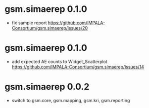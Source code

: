 # gsm.simaerep 0.1.0

- fix sample report https://github.com/IMPALA-Consortium/gsm.simaerep/issues/20

# gsm.simaerep 0.1.0

- add expected AE counts to Widget_Scatterplot https://github.com/IMPALA-Consortium/gsm.simaerep/issues/14

# gsm.simaerep 0.0.2

* switch to gsm.core, gsm.mapping, gsm.kri, gsm.reporting
